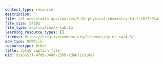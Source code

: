 ```yaml
---
content_type: resource
description: ''
file: /ol-ocw-studio-app/courses/5-61-physical-chemistry-fall-2017/91a3653f4fdb04dd25bb1da872c91de7_6wbWEDAg3B0.srt
file_size: 54202
file_type: application/x-subrip
learning_resource_types: []
license: https://creativecommons.org/licenses/by-nc-sa/4.0/
ocw_type: OCWFile
resourcetype: Other
title: 3play caption file
uid: 91a3653f-4fdb-04dd-25bb-1da872c91de7
---
```


